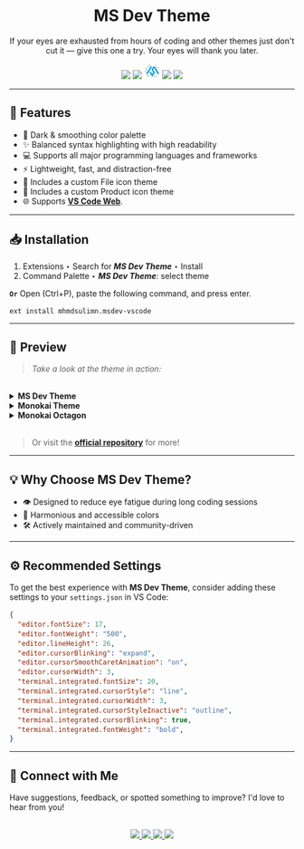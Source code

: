 <div align="center">

# MS Dev Theme

If your eyes are exhausted from hours of coding and other themes just don't cut it — give this one a try. Your eyes will thank you later.

<img src="https://img.shields.io/badge/v1.5.0-=?style=for-the-badge&colorA=222832&colorB=373277&label=version">

<img src="https://img.shields.io/badge/v1.33+-=?style=for-the-badge&colorA=222832&colorB=373277&label=vscode">

<img src="https://raw.githubusercontent.com/mhmdsulimn/MS-Dev-Theme/refs/heads/main/logo.png" width="28">

<img src="https://img.shields.io/badge/Egypt-=?style=for-the-badge&colorA=222832&colorB=373277&label=made%20in">

<img src="https://img.shields.io/visual-studio-marketplace/i/mhmdsulimn.msdev-vscode?style=for-the-badge&colorA=222832&colorB=373277">

</div>

---

## 🚀 Features

- 🖤 Dark & smoothing color palette
- ✨ Balanced syntax highlighting with high readability
- 💻 Supports all major programming languages and frameworks
- ⚡ Lightweight, fast, and distraction-free
- 📁 Includes a custom File icon theme
- 🧩 Includes a custom Product icon theme
- 🌐 Supports **<a href="https://vscode.dev/">VS Code Web</a>**.

---

## 📥 Installation

1. Extensions ‣ Search for **_MS Dev Theme_** ‣ Install
2. Command Palette ‣ **_MS Dev Theme_**: select theme

**`Or`** Open (Ctrl+P), paste the following command, and press enter.

```
ext install mhmdsulimn.msdev-vscode
```

---

## 📸 Preview

> _Take a look at the theme in action:_

<br>

<details>

<summary><b>MS Dev Theme</b></summary>

![](https://raw.githubusercontent.com/mhmdsulimn/MS-Dev-Theme/refs/heads/main/ms_dev_theme_preview.png)

</details>

<details>

<summary><b>Monokai Theme</b></summary>

![](https://raw.githubusercontent.com/mhmdsulimn/MS-Dev-Theme/refs/heads/main/monokai_theme_preview.png)

</details>

<details>

<summary><b>Monokai Octagon</b></summary>

![](https://raw.githubusercontent.com/mhmdsulimn/MS-Dev-Theme/refs/heads/main/monokai_octagon_preview.png)
</details>

<br>

> Or visit the **[official repository](https://github.com/mhmdsulimn/MS-Dev-Theme)** for more!

---

## 💡 Why Choose MS Dev Theme?

- 👁️ Designed to reduce eye fatigue during long coding sessions
- 🎨 Harmonious and accessible colors
- 🛠️ Actively maintained and community-driven

---

## ⚙️ Recommended Settings

To get the best experience with **MS Dev Theme**, consider adding these settings to your `settings.json` in VS Code:

```json
{
  "editor.fontSize": 17,
  "editor.fontWeight": "500",
  "editor.lineHeight": 26,
  "editor.cursorBlinking": "expand",
  "editor.cursorSmoothCaretAnimation": "on",
  "editor.cursorWidth": 3,
  "terminal.integrated.fontSize": 20,
  "terminal.integrated.cursorStyle": "line",
  "terminal.integrated.cursorWidth": 3,
  "terminal.integrated.cursorStyleInactive": "outline",
  "terminal.integrated.cursorBlinking": true,
  "terminal.integrated.fontWeight": "bold",
}
```
---

## 💬 Connect with Me

Have suggestions, feedback, or spotted something to improve? I'd love to hear from you!

<br>
<div align="center">
  <a href="https://www.youtube.com/@mhmdsulimn" target="_blank">
    <img src="https://img.shields.io/static/v1?message=YouTube&logo=youtube&label=&color=FF0000&logoColor=white&labelColor=&style=for-the-badge" height="30" />
  </a>
  <a href="https://www.tiktok.com/@mhmdsulimn" target="_blank">
    <img src="https://img.shields.io/static/v1?message=TikTok&logo=tiktok&label=&color=252529&logoColor=white&labelColor=&style=for-the-badge" height="30" />
  </a>
  <a href="https://t.me/mhmdsulimn" target="_blank">
    <img src="https://img.shields.io/static/v1?message=Telegram&logo=telegram&label=&color=2CA5E0&logoColor=white&labelColor=&style=for-the-badge" height="30" />
  </a>
  <a href="https://github.com/mhmdsulimn" target="_blank">
    <img src="https://img.shields.io/static/v1?message=GitHub&logo=github&label=&color=252529&logoColor=white&labelColor=&style=for-the-badge" height="30" />
  </a>
</div>